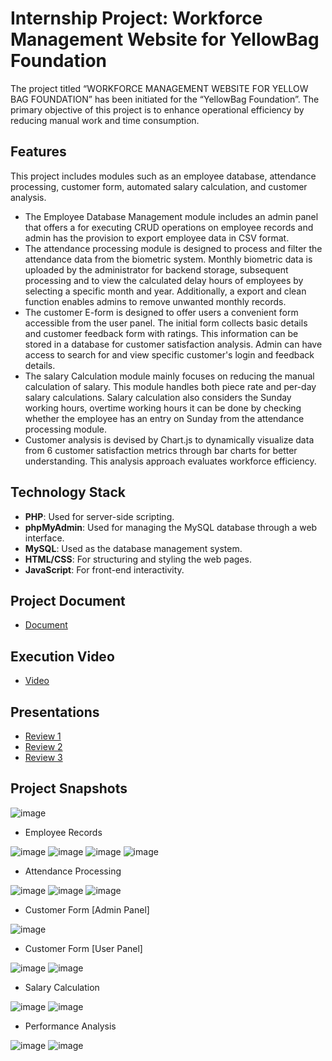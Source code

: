 # Internship Project: Workforce Management Website for YellowBag Foundation

The project titled “WORKFORCE MANAGEMENT WEBSITE FOR YELLOW BAG FOUNDATION” has been initiated for the “YellowBag Foundation”. The primary objective of this project is to enhance operational efficiency by reducing manual work and time consumption.

## Features

This project includes modules such as an employee database, attendance processing, customer form, automated salary calculation, and customer analysis.
- The Employee Database Management module includes an admin panel that offers a for executing CRUD operations on employee records and admin has the provision to export employee data in CSV format.
- The attendance processing module is designed to process and filter the attendance data from the biometric system. Monthly biometric data is uploaded by the administrator for backend storage, subsequent processing and to view the calculated delay hours of employees by selecting a specific month and year. Additionally, a export and clean function enables admins to remove unwanted monthly records.
- The customer E-form is designed to offer users a convenient form accessible from the user panel. The initial form collects basic details and customer feedback form with ratings. This information can be stored in a database for customer satisfaction analysis. Admin can have access to search for and view specific customer's login and feedback details.
- The salary Calculation module mainly focuses on reducing the manual calculation of salary. This module handles both piece rate and per-day salary calculations. Salary calculation also considers the Sunday working hours, overtime working hours it can be done by checking whether the employee has an entry on Sunday from the attendance processing module.
- Customer analysis is devised by Chart.js to dynamically visualize data from 6 customer satisfaction  metrics through bar charts for better understanding. This analysis approach evaluates workforce efficiency.

## Technology Stack

- **PHP**: Used for server-side scripting.
- **phpMyAdmin**: Used for managing the MySQL database through a web interface.
- **MySQL**: Used as the database management system.
- **HTML/CSS**: For structuring and styling the web pages.
- **JavaScript**: For front-end interactivity.

## Project Document

- [Document](https://drive.google.com/file/d/1_IzWebixNhJqebanoEUffX-lKigMLqzJ/view?usp=sharing)

## Execution Video

- [Video ](https://drive.google.com/file/d/1W7g4EMQ0nncIfRWHT9FZ10clgG-yUZ8L/view?usp=sharing)

## Presentations

- [Review 1](https://docs.google.com/presentation/d/1VtbqD78ELCqFoEfaO86rDWSjDxB3LiCYqd5nHbJ4g1A/edit?usp=sharing)
- [Review 2](https://docs.google.com/presentation/d/1mcapMY1PDL531FY9pxpsVCh33a0KQhzV1-ryXn18IWg/edit?usp=sharing)
- [Review 3](https://docs.google.com/presentation/d/1PnqRQxYE5_WBb2j1M-q6wdrGGhhLv8VQ/edit?usp=sharing&ouid=109999384852496109890&rtpof=true&sd=true)

## Project Snapshots

![image](https://github.com/Susmitha-IT/Workforce-Management-Website-for-YellowBag-Foundation/assets/154817866/3cc30c5c-e543-49eb-9454-b221be367433)


- Employee Records
  
![image](https://github.com/Susmitha-IT/Workforce-Management-Website-for-YellowBag-Foundation/assets/154817866/ee1dc1cd-2f6e-4d9a-bd82-94c15ed68fb5)
![image](https://github.com/Susmitha-IT/Workforce-Management-Website-for-YellowBag-Foundation/assets/154817866/340adb2a-598f-4fdc-a3ba-badad1cd9a59)
![image](https://github.com/Susmitha-IT/Workforce-Management-Website-for-YellowBag-Foundation/assets/154817866/3a2ce399-7f29-4567-a316-ab52cd7ed4ee)
![image](https://github.com/Susmitha-IT/Workforce-Management-Website-for-YellowBag-Foundation/assets/154817866/1ba700bc-9f96-42e1-8571-b51deb916722)


- Attendance Processing

![image](https://github.com/Susmitha-IT/Workforce-Management-Website-for-YellowBag-Foundation/assets/154817866/dbdafd04-c28a-436a-8cdb-b84f4b8e1d7e)
![image](https://github.com/Susmitha-IT/Workforce-Management-Website-for-YellowBag-Foundation/assets/154817866/7334ab00-af97-4aef-a348-b5cc35fbe3d7)
![image](https://github.com/Susmitha-IT/Workforce-Management-Website-for-YellowBag-Foundation/assets/154817866/12b880b0-534f-41fa-9fd3-661660edde27)


- Customer Form [Admin Panel]
  
![image](https://github.com/Susmitha-IT/Workforce-Management-Website-for-YellowBag-Foundation/assets/154817866/e4a24734-02c6-439b-ba2e-f3887d121186)

- Customer Form [User Panel]

![image](https://github.com/Susmitha-IT/Workforce-Management-Website-for-YellowBag-Foundation/assets/154817866/cae2ce65-d48f-44c7-9805-b36030543d6b)
![image](https://github.com/Susmitha-IT/Workforce-Management-Website-for-YellowBag-Foundation/assets/154817866/e9f77186-cfae-4f22-88e0-a3e740b24c85)

- Salary Calculation
  
![image](https://github.com/Susmitha-IT/Workforce-Management-Website-for-YellowBag-Foundation/assets/154817866/414c88ed-9095-4b0b-8f10-b37a34501ee4)
![image](https://github.com/Susmitha-IT/Workforce-Management-Website-for-YellowBag-Foundation/assets/154817866/11eaec8c-f4a3-4609-83e9-b63c92d0cf2c)


- Performance Analysis

![image](https://github.com/Susmitha-IT/Workforce-Management-Website-for-YellowBag-Foundation/assets/154817866/74edfd09-0264-40d8-b1d5-36a26ae31b1f)
![image](https://github.com/Susmitha-IT/Workforce-Management-Website-for-YellowBag-Foundation/assets/154817866/20a81faa-70fe-4c26-bc44-8c2c7a0fe677)


